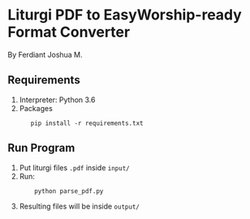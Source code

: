# Liturgi PDF to EasyWorship-ready Format Converter
By Ferdiant Joshua M.

## Requirements

1. Interpreter: Python 3.6
2. Packages
    ```shell script
       pip install -r requirements.txt    
    ```
   
## Run Program

1. Put liturgi files `.pdf` inside `input/`
2. Run:
    ```shell script
        python parse_pdf.py
    ```
3. Resulting files will be inside `output/`

